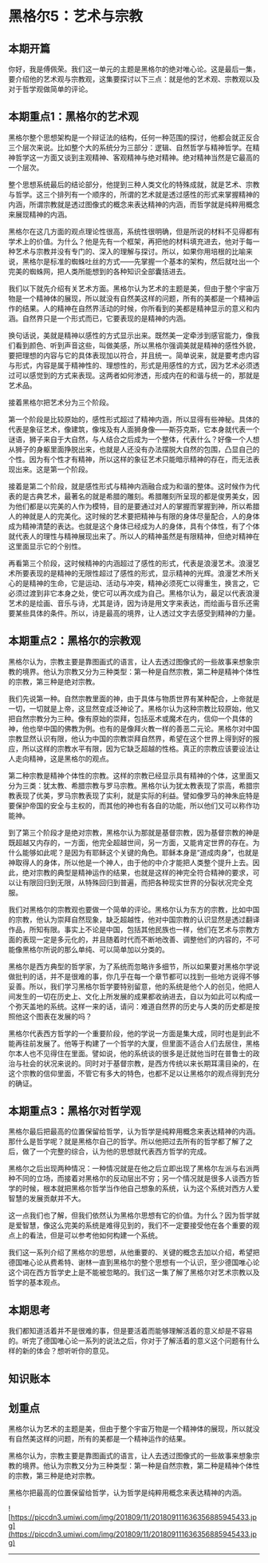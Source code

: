 # 黑格尔5：艺术与宗教

## 本期开篇

你好，我是傅佩荣。我们这一单元的主题是黑格尔的绝对唯心论。这是最后一集，要介绍他的艺术观与宗教观，这集要探讨以下三点：就是他的艺术观、宗教观以及对于哲学观做简单的评论。

## 本期重点1：黑格尔的艺术观

黑格尔整个思想架构是一个辩证法的结构，任何一种范围的探讨，他都会就正反合三个层次来说。比如整个大的系统分为三部分：逻辑、自然哲学与精神哲学。在精神哲学这一方面又谈到主观精神、客观精神与绝对精神。绝对精神当然是它最高的一个层次。

整个思想系统最后的结论部分，他提到三种人类文化的特殊成就，就是艺术、宗教与哲学。这三个排列有一个顺序的，所谓的艺术就是透过感性的形式来掌握精神的内涵，所谓宗教就是透过图像式的概念来表达精神的内涵，而哲学就是纯粹用概念来展现精神的内涵。

黑格尔在这几方面的观点理论性很高，系统性很明确，但是所说的材料不见得都有学术上的价值。为什么？他是先有一个框架，再把他的材料填充进去，他对于每一种艺术与宗教并没有专门的、深入的理解与探讨。所以，如果你用培根的比喻来说，黑格尔是标准的蜘蛛吐丝的方式——先掌握一个基本的架构，然后就吐出一个完美的蜘蛛网，把人类所能想到的各种知识全部囊括进去。

我们以下就先介绍有关艺术方面。黑格尔认为艺术的主题是美，但由于整个宇宙万物是一个精神体的展现，所以就没有自然美这样的问题，所有的美都是一个精神运作的结果。人的精神在自然界活动的时候，你所看到的美都是精神显示的意义和内涵。自然界只是一个形式而已，它要表现的是精神的内涵。

换句话说，美就是精神以感性的方式显示出来。既然美一定牵涉到感官能力，像我们看到颜色、听到声音这些，叫做美感，所以黑格尔强调美就是精神的感性外貌，要把理想的内容与它的具体表现加以符合，并且统一。简单说来，就是要考虑内容与形式，内容是属于精神性的、理想性的，形式是用感性的方式，因为艺术必须透过可以感觉到的方式来表现。这两者如何渗透，形成内在的和谐与统一的，那就是艺术品。

接着黑格尔把艺术分为三个阶段。

第一个阶段是比较原始的，感性形式超过了精神内涵，所以显得有些神秘。具体的代表是象征艺术，像建筑，像埃及有人面狮身像——斯芬克斯，它本身就代表一个谜语，狮子来自于大自然，与人结合之后成为一个整体，代表什么？好像一个人想从狮子的身躯里面挣脱出来，也就是人还没有办法摆脱大自然的包围，凸显自己的个性。因为有个性才有精神，所以这样的象征艺术只能暗示精神的存在，而无法表现出来。这是第一个阶段。

接着是第二个阶段，就是感性形式与精神内涵融合成为和谐的整体。这时候作为代表的是古典艺术，最著名的就是希腊的雕刻。希腊雕刻所呈现的都是俊男美女，因为他们都是以完美的人作为模特，目的是要通过对人的掌握而掌握到神，所以希腊人的神就是人的完美化。这时候的艺术要把精神与有限的身体尽量配合，人的身体成为精神清楚的表达。也就是这个身体已经成为人的身体，具有个体性，有了个体就代表人的理性与精神展现出来了。所以人的精神虽然是有限精神，但绝对精神在这里面显示它的个别性。

再看第三个阶段，这时候精神的内涵超过了感性的形式，代表是浪漫艺术。浪漫艺术所要表现的是精神的无限性超过了感性的形式，显示精神的光辉。浪漫艺术所关心的是精神的生命，它是运动、活动与冲突，精神必须死亡以得重生，换言之，它必须过渡到非它本身之处，使它可以再次成为自己。黑格尔认为，最足以代表浪漫艺术的是绘画、音乐与诗，尤其是诗，因为诗是用文字来表达，而绘画与音乐还需要某些具体的条件。所以，诗是最高的境界，让人透过文字去感受到精神的力量。

## 本期重点2：黑格尔的宗教观

黑格尔认为，宗教主要是靠图画式的语言，让人去透过图像式的一些故事来想象宗教的境界。他认为宗教又分为三种类型：第一种是自然宗教，第二种是精神个体性的宗教，第三种是绝对宗教。

我们先说第一种。自然宗教里面的神，由于具体与物质世界有某种配合，上帝就是一切，一切就是上帝，这显然变成泛神论了。黑格尔认为这种宗教比较原始，他又把自然宗教分为三种。像有原始的崇拜，包括巫术或魔术在内，信仰一个具体的神，他也举中国的佛教为例。也有的是像拜火教一样的善恶二元论。黑格尔对中国宗教显然认识有限，他认为中国的宗教崇拜自然界，希望在这个世界上得到好的报应，所以这样的宗教水平有限，因为它缺乏超越的性格。真正的宗教应该要设法让人走向精神，这是黑格尔的观点。

第二种宗教是精神个体性的宗教。这样的宗教已经显示具有精神的个体，这里面又分为三类：犹太教、希腊宗教与罗马宗教。黑格尔认为犹太教表现了崇高，希腊宗教表现了优美，罗马宗教表现了实利，就是实际的利益。譬如像罗马的神朱庇特是要保护帝国的安全与主权的，而其他的神也有各自的功能，所以他们又可以称作功能神。

到了第三个阶段才是绝对宗教，黑格尔认为那就是基督宗教，因为基督宗教的神是既超越又内存的，一方面，他完全超越世间，另一方面，又能肯定世界的存在。为什么能够如此呢？是因为有耶稣这个关键的角色。耶稣本身是“道成肉身”，也就是神取得人的身体，所以他是一个神人，由于他的中介才能把人类整个提升上去。因此，绝对宗教的典型是精神运作的结果，也就是这样的神完全符合精神的要求，可以让有限回归到无限，从特殊回归到普遍，而把各种现实世界的分裂状况完全克服。

我们对黑格尔的宗教观也要做一个简单的评论。黑格尔认为东方的宗教，比如中国的宗教，他认为崇拜自然现象，缺乏超越性，他对中国宗教的认识显然是透过翻译作品，所知有限。事实上不论是中国，包括其他民族也一样，他们在艺术与宗教方面的表现一定是多元化的，并且随着时代而不断地改善、调整他们的内容的，不可能像黑格尔所说的那么单纯、可以简单加以分类的。

黑格尔是西方典型的哲学家，为了系统而忽略许多细节，所以如果要对黑格尔学说做批判的话，并不是很难的事，你几乎在每一个章节都可以找到一些地方说得不够妥善。所以，我们学习黑格尔哲学要特别留意，他的系统是他个人的创见，他把人间发生的一切在历史上、文化上所发展的成果都收纳进去，自以为如此可以构成一个弥天盖地的系统。这样一来的话，请问：难道自然界的历史与人类的历史都是按照他这个图表在发展的吗？

黑格尔代表西方哲学的一个重要阶段，他的学说一方面是集大成，同时也是到此不能再往前发展了。他等于构建了一个哲学的大厦，但里面不适合人们去居住，黑格尔本人也不见得住在里面。譬如说，他的系统谈的很多是迁就他当时在普鲁士的政治与社会的状况来说的。同时对于基督宗教，是西方传统以来长期耳濡目染的，在这个宗教的信仰里面，不管它有多大的特色，也都不足以让黑格尔的观点得到充分的确证。

## 本期重点3：黑格尔对哲学观

黑格尔最后把最高的位置保留给哲学，认为哲学是纯粹用概念来表达精神的内涵。那什么是哲学呢？就是黑格尔自己的哲学。所以他把过去所有的哲学都了解了之后，做了一个完整的综合，认为他的思想就代表西方哲学的完成。

黑格尔之后出现两种情况：一种情况就是在他之后立即出现了黑格尔左派与右派两种不同的立场，而接着对黑格尔的反动层出不穷；另一个情况就是很多人谈西方哲学的时候，根本就把黑格尔哲学当作他自己想象的系统，认为这个系统对西方人爱智慧的发展贡献并不大。

这一点我们也了解，但我们依然认为黑格尔思想有它的价值。为什么？因为哲学就是爱智慧，像这么完美的系统是难得见到的，我们不一定要接受他在各个重要的观点上的看法，但是可以参考他如何构建一个系统。

我们这一系列介绍了黑格尔的思想，从他重要的、关键的概念去加以介绍，希望把德国唯心论从费希特、谢林一直到黑格尔的整个思想有一个认识，至少德国唯心论这个词在西方哲学史上是不能被忽略的。我们这一集了解了黑格尔对艺术宗教以及哲学的基本观点。

## 本期思考

我们都知道活着并不是很难的事，但是要活着而能够理解活着的意义却是不容易的。听完了德国唯心论一系列的说法之后，你对于了解活着的意义这个问题有什么样的新的体会？想听听你的意见。

## 知识账本

## 划重点

黑格尔认为艺术的主题是美，但由于整个宇宙万物是一个精神体的展现，所以就没有自然美这样的问题，所有的美都是一个精神运作的结果。

黑格尔认为，宗教主要是靠图画式的语言，让人去透过图像式的一些故事来想象宗教的境界。他认为宗教又分为三种类型：第一种是自然宗教，第二种是精神个体性的宗教，第三种是绝对宗教。

黑格尔把最高的位置保留给哲学，认为哲学是纯粹用概念来表达精神的内涵。

![https://piccdn3.umiwi.com/img/201809/11/201809111636356885945433.jpg](https://piccdn3.umiwi.com/img/201809/11/201809111636356885945433.jpg)

---
